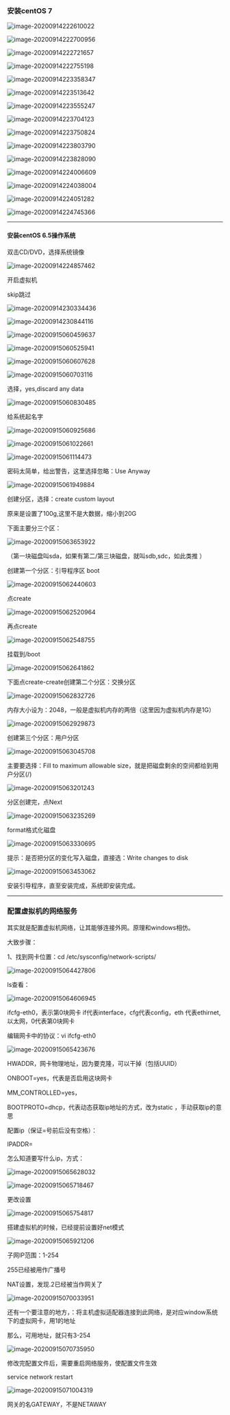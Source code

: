 ### 安装centOS 7

 

![image-20200914222610022](01-vmware12安装linux虚拟机.assets/image-20200914222610022.png)

![image-20200914222700956](01-vmware12安装linux虚拟机.assets/image-20200914222700956.png)



![image-20200914222721657](01-vmware12安装linux虚拟机.assets/image-20200914222721657.png)



![image-20200914222755198](01-vmware12安装linux虚拟机.assets/image-20200914222755198.png)



![image-20200914223358347](01-vmware12安装linux虚拟机.assets/image-20200914223358347.png)

![image-20200914223513642](01-vmware12安装linux虚拟机.assets/image-20200914223513642.png)

![image-20200914223555247](01-vmware12安装linux虚拟机.assets/image-20200914223555247.png)

![image-20200914223704123](01-vmware12安装linux虚拟机.assets/image-20200914223704123.png)



![image-20200914223750824](01-vmware12安装linux虚拟机.assets/image-20200914223750824.png)

![image-20200914223803790](01-vmware12安装linux虚拟机.assets/image-20200914223803790.png)

![image-20200914223828090](01-vmware12安装linux虚拟机.assets/image-20200914223828090.png)

![image-20200914224006609](01-vmware12安装linux虚拟机.assets/image-20200914224006609.png)

![image-20200914224038004](01-vmware12安装linux虚拟机.assets/image-20200914224038004.png)

![image-20200914224051282](01-vmware12安装linux虚拟机.assets/image-20200914224051282.png)

![image-20200914224745366](01-vmware12安装linux虚拟机.assets/image-20200914224745366.png)

---



#### 安装centOS 6.5操作系统

双击CD/DVD，选择系统镜像

![image-20200914224857462](01-vmware12安装linux虚拟机.assets/image-20200914224857462.png)



开启虚拟机



skip跳过

![image-20200914230334436](01-vmware12安装linux虚拟机.assets/image-20200914230334436.png)

![image-20200914230844116](01-vmware12安装linux虚拟机.assets/image-20200914230844116.png)

![image-20200915060459637](01-vmware12安装linux虚拟机.assets/image-20200915060459637.png)

![image-20200915060525941](01-vmware12安装linux虚拟机.assets/image-20200915060525941.png)

![image-20200915060607628](01-vmware12安装linux虚拟机.assets/image-20200915060607628.png)

![image-20200915060703116](01-vmware12安装linux虚拟机.assets/image-20200915060703116.png)

选择，yes,discard any data

![image-20200915060830485](01-vmware12安装linux虚拟机.assets/image-20200915060830485.png)

给系统起名字

![image-20200915060925686](01-vmware12安装linux虚拟机.assets/image-20200915060925686.png)

![image-20200915061022661](01-vmware12安装linux虚拟机.assets/image-20200915061022661.png)

![image-20200915061114473](01-vmware12安装linux虚拟机.assets/image-20200915061114473.png)

密码太简单，给出警告，这里选择忽略：Use Anyway

![image-20200915061949884](01-vmware12安装linux虚拟机.assets/image-20200915061949884.png)

创建分区，选择：create custom layout

原来是设置了100g,这里不是大数据，缩小到20G

下面主要分三个区：

![image-20200915063653922](01-vmware12安装linux虚拟机.assets/image-20200915063653922.png)

（第一块磁盘叫sda，如果有第二/第三块磁盘，就叫sdb,sdc，如此类推 ）

创建第一个分区：引导程序区 boot

![image-20200915062440603](01-vmware12安装linux虚拟机.assets/image-20200915062440603.png)

点create

![image-20200915062520964](01-vmware12安装linux虚拟机.assets/image-20200915062520964.png)

再点create

![image-20200915062548755](01-vmware12安装linux虚拟机.assets/image-20200915062548755.png)

挂载到/boot

![image-20200915062641862](01-vmware12安装linux虚拟机.assets/image-20200915062641862.png)

下面点create-create创建第二个分区：交换分区

![image-20200915062832726](01-vmware12安装linux虚拟机.assets/image-20200915062832726.png)

内存大小设为：2048，一般是虚拟机内存的两倍（这里因为虚拟机内存是1G）

![image-20200915062929873](01-vmware12安装linux虚拟机.assets/image-20200915062929873.png)

创建第三个分区：用户分区

![image-20200915063045708](01-vmware12安装linux虚拟机.assets/image-20200915063045708.png)

主要要选择：Fill to maximum allowable size，就是把磁盘剩余的空间都给到用户分区(/)

![image-20200915063201243](01-vmware12安装linux虚拟机.assets/image-20200915063201243.png)

分区创建完，点Next

![image-20200915063235269](01-vmware12安装linux虚拟机.assets/image-20200915063235269.png)

format格式化磁盘

![image-20200915063330695](01-vmware12安装linux虚拟机.assets/image-20200915063330695.png)

提示：是否把分区的变化写入磁盘，直接选：Write changes to disk

![image-20200915063453062](01-vmware12安装linux虚拟机.assets/image-20200915063453062.png)

安装引导程序，直至安装完成，系统即安装完成。

---

### 配置虚拟机的网络服务

其实就是配置虚拟机网络，让其能够连接外网。原理和windows相仿。

大致步骤：



1、找到网卡位置：cd /etc/sysconfig/network-scripts/

![image-20200915064427806](01-vmware12安装linux虚拟机.assets/image-20200915064427806.png)

ls查看：

![image-20200915064606945](01-vmware12安装linux虚拟机.assets/image-20200915064606945.png)

ifcfg-eth0，表示第0块网卡  if代表interface，cfg代表config，eth 代表ethirnet,以太网，0代表第0块网卡

编辑网卡中的协议：vi ifcfg-eth0

![image-20200915065423676](01-vmware12安装linux虚拟机.assets/image-20200915065423676.png)

HWADDR，网卡物理地址，因为要克隆，可以干掉（包括UUID）

ONBOOT=yes，代表是否启用这块网卡

MM_CONTROLLED=yes，

BOOTPROTO=dhcp，代表动态获取ip地址的方式，改为static ，手动获取ip的意思

配置ip（保证=号前后没有空格）：

IPADDR=

怎么知道要写什么ip，方式：

![image-20200915065628032](01-vmware12安装linux虚拟机.assets/image-20200915065628032.png)



![image-20200915065718467](01-vmware12安装linux虚拟机.assets/image-20200915065718467.png)

更改设置

![image-20200915065754817](01-vmware12安装linux虚拟机.assets/image-20200915065754817.png)

搭建虚拟机的时候，已经提前设置好net模式

![image-20200915065921206](01-vmware12安装linux虚拟机.assets/image-20200915065921206.png)

子网IP范围：1-254

255已经被用作广播号

NAT设置，发现.2已经被当作网关了

![image-20200915070033951](01-vmware12安装linux虚拟机.assets/image-20200915070033951.png)

还有一个要注意的地方，：将主机虚拟适配器连接到此网络，是对应window系统下的虚拟网卡，用1的地址

那么，可用地址，就只有3-254

![image-20200915070735950](01-vmware12安装linux虚拟机.assets/image-20200915070735950.png)



修改完配置文件后，需要重启网络服务，使配置文件生效

service  network restart

![image-20200915071004319](01-vmware12安装linux虚拟机.assets/image-20200915071004319.png)



网关的名GATEWAY，不是NETAWAY



